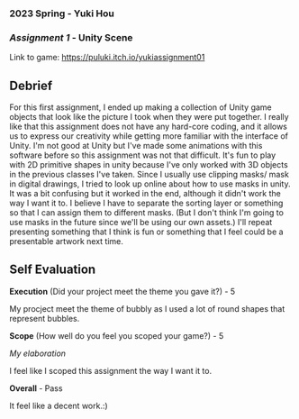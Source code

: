 ### **2023 Spring** - Yuki Hou
### *Assignment 1* - Unity Scene
Link to game: https://puluki.itch.io/yukiassignment01


## **Debrief**
For this first assignment, I ended up making a collection of Unity game objects that look like the picture I took when they were put together. I really like that this assignment does not have any hard-core coding, and it allows us to express our creativity while getting more familiar with the interface of Unity. I'm not good at Unity but I've made some animations with this software before so this assignment was not that difficult. It's fun to play with 2D primitive shapes in unity because I've only worked with 3D objects in the previous classes I've taken. Since I usually use clipping masks/ mask in digital drawings, I tried to look up online about how to use masks in unity. It was a bit confusing but it worked in the end, although it didn't work the way I want it to. I believe I have to separate the sorting layer or something so that I can assign them to different masks. (But I don't think I'm going to use masks in the future since we'll be using our own assets.) I'll repeat presenting something that I think is fun or something that I feel could be a presentable artwork next time. 

## **Self Evaluation**

**Execution** (Did your project meet the theme you gave it?) - 5

My procject meet the theme of bubbly as I used a lot of round shapes that represent bubbles. 


**Scope** (How well do you feel you scoped your game?) - 5


*My elaboration*

I feel like I scoped this assignment the way I want it to.

**Overall** - Pass


It feel like a decent work.:)

